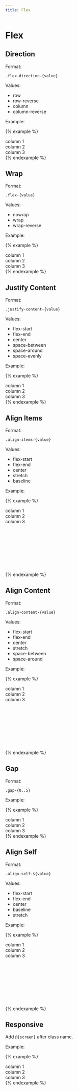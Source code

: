 ```yaml
---
title: Flex
---
```


# Flex

## Direction

Format:

```
.flex-direction-{value}
```

Values:

- row
- row-reverse
- column
- column-reverse

Example:

{% example %}
<div class="display-flex flex-direction-row-reverse">
  <div class="padding-3 margin-3 background-primary">
    column 1
  </div>
  <div class="padding-3 margin-3 background-primary">
    column 2
  </div>
  <div class="padding-3 margin-3 background-primary">
    column 3
  </div>
</div>
{% endexample %}

## Wrap

Format:

```
.flex-{value}
```

Values:

- nowrap
- wrap
- wrap-reverse

Example:

{% example %}
<div class="display-flex flex-wrap">
  <div class="padding-3 background-primary" style="width: 50%;">
    column 1
  </div>
  <div class="padding-3 background-primary" style="width: 50%;">
    column 2
  </div>
  <div class="padding-3 background-primary" style="width: 50%;">
    column 3
  </div>
</div>
{% endexample %}

## Justify Content

Format:

```
.justify-content-{value}
```

Values:

- flex-start
- flex-end
- center
- space-between
- space-around
- space-evenly

Example:

{% example %}
<div class="display-flex justify-content-center">
  <div class="padding-3 margin-3 background-primary">
    column 1
  </div>
  <div class="padding-3 margin-3 background-primary">
    column 2
  </div>
  <div class="padding-3 margin-3 background-primary">
    column 3
  </div>
</div>
{% endexample %}

## Align Items

Format:

```
.align-items-{value}
```

Values:

- flex-start
- flex-end
- center
- stretch
- baseline

Example:

{% example %}
<div class="display-flex align-items-center" style="height: 200px;">
  <div class="padding-3 margin-3 background-primary">
    column 1
  </div>
  <div class="padding-3 margin-3 background-primary">
    column 2
  </div>
  <div class="padding-3 margin-3 background-primary">
    column 3
  </div>
</div>
{% endexample %}

## Align Content

Format:

```
.align-content-{value}
```

Values:

- flex-start
- flex-end
- center
- stretch
- space-between
- space-around

Example:

{% example %}
<div class="display-flex flex-wrap align-content-center" style="height: 200px;">
  <div class="padding-3 background-primary" style="width: 50%;">
    column 1
  </div>
  <div class="padding-3 background-primary" style="width: 50%;">
    column 2
  </div>
  <div class="padding-3 background-primary" style="width: 50%;">
    column 3
  </div>
</div>
{% endexample %}

## Gap

Format:

```
.gap-{0..5}
```

Example:

{% example %}
<div class="display-flex gap-3">
  <div class="padding-3 background-primary">
    column 1
  </div>
  <div class="padding-3 background-primary">
    column 2
  </div>
  <div class="padding-3 background-primary">
    column 3
  </div>
</div>
{% endexample %}

## Align Self

Format:

```
.align-self-${value}
```

Values:

- flex-start
- flex-end
- center
- baseline
- stretch

Example:

{% example %}
<div class="display-flex" style="height: 200px;">
  <div class="padding-3 background-primary align-self-flex-start">
    column 1
  </div>
  <div class="padding-3 background-primary align-self-center">
    column 2
  </div>
  <div class="padding-3 background-primary align-self-flex-end">
    column 3
  </div>
</div>
{% endexample %}

## Responsive

Add `@{screen}` after class name.

Example:

{% example %}
<div class="display-flex flex-direction-column flex-direction-row@laptop">
  <div class="padding-3 background-primary">
    column 1
  </div>
  <div class="padding-3 background-primary">
    column 2
  </div>
  <div class="padding-3 background-primary">
    column 3
  </div>
</div>
{% endexample %}
